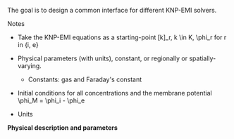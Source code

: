 
The goal is to design a common interface for different KNP-EMI solvers.

Notes 
* Take the KNP-EMI equations as a starting-point [k]_r, k \in K, \phi_r for r in {i, e} 
* Physical parameters (with units), constant, or regionally or spatially-varying.
  - Constants: gas and Faraday's constant
* Initial conditions for all concentrations and the membrane potential \phi_M = \phi_i - \phi_e 

* Units

**Physical description and parameters**



